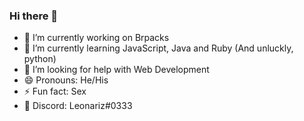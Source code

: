 ### Hi there 👋

- 🔭 I’m currently working on Brpacks
- 🌱 I’m currently learning JavaScript, Java and Ruby (And unluckly, python)
- 🤔 I’m looking for help with Web Development
- 😄 Pronouns: He/His
- ⚡ Fun fact: Sex
- 🥵 Discord: Leonariz#0333

